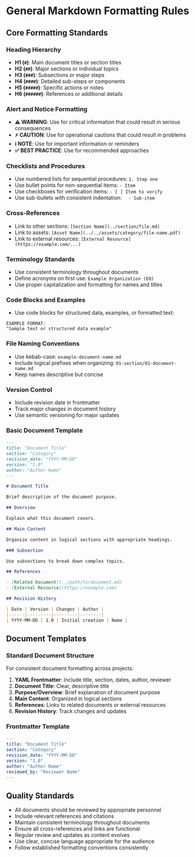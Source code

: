 # General Markdown Formatting Rules

## Core Formatting Standards

### Heading Hierarchy
- **H1 (`#`)**: Main document titles or section titles
- **H2 (`##`)**: Major sections or individual topics
- **H3 (`###`)**: Subsections or major steps
- **H4 (`####`)**: Detailed sub-steps or components
- **H5 (`#####`)**: Specific actions or notes
- **H6 (`######`)**: References or additional details

### Alert and Notice Formatting
- **⚠️ WARNING**: Use for critical information that could result in serious consequences
- **⚡ CAUTION**: Use for operational cautions that could result in problems
- **ℹ️ NOTE**: Use for important information or reminders
- **✅ BEST PRACTICE**: Use for recommended approaches

### Checklists and Procedures
- Use numbered lists for sequential procedures: `1. Step one`
- Use bullet points for non-sequential items: `- Item`
- Use checkboxes for verification items: `- [ ] Item to verify`
- Use sub-bullets with consistent indentation: `  - Sub-item`

### Cross-References
- Link to other sections: `[Section Name](../section/file.md)`
- Link to assets: `[Asset Name](../../assets/category/file-name.pdf)`
- Link to external resources: `[External Resource](https://example.com/...)`

### Terminology Standards
- Use consistent terminology throughout documents
- Define acronyms on first use: `Example Organization (EO)`
- Use proper capitalization and formatting for names and titles

### Code Blocks and Examples
- Use code blocks for structured data, examples, or formatted text:
```
EXAMPLE FORMAT:
"Sample text or structured data example"
```

### File Naming Conventions
- Use kebab-case: `example-document-name.md`
- Include logical prefixes when organizing: `01-section/01-document-name.md`
- Keep names descriptive but concise

### Version Control
- Include revision date in frontmatter
- Track major changes in document history
- Use semantic versioning for major updates

### Basic Document Template

```markdown
---
title: "Document Title"
section: "Category"
revision_date: "YYYY-MM-DD"
version: "1.0"
author: "Author Name"
---

# Document Title

Brief description of the document purpose.

## Overview

Explain what this document covers.

## Main Content

Organize content in logical sections with appropriate headings.

### Subsection

Use subsections to break down complex topics.

## References

- [Related Document](../path/to/document.md)
- [External Resource](https://example.com)

## Revision History

| Date | Version | Changes | Author |
|------|---------|---------|--------|
| YYYY-MM-DD | 1.0 | Initial creation | Name |
```

## Document Templates

### Standard Document Structure
For consistent document formatting across projects:

1. **YAML Frontmatter**: Include title, section, dates, author, reviewer
2. **Document Title**: Clear, descriptive title
3. **Purpose/Overview**: Brief explanation of document purpose
4. **Main Content**: Organized in logical sections
5. **References**: Links to related documents or external resources
6. **Revision History**: Track changes and updates

### Frontmatter Template
```yaml
---
title: "Document Title"
section: "Category"
revision_date: "YYYY-MM-DD"
version: "1.0"
author: "Author Name"
reviewed_by: "Reviewer Name"
---
```

## Quality Standards
- All documents should be reviewed by appropriate personnel
- Include relevant references and citations
- Maintain consistent terminology throughout documents
- Ensure all cross-references and links are functional
- Regular review and updates as content evolves
- Use clear, concise language appropriate for the audience
- Follow established formatting conventions consistently
